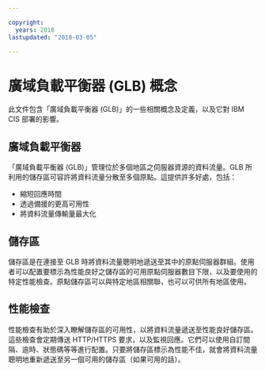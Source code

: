 ```yaml
---

copyright:
  years: 2018
lastupdated: "2018-03-05"

---
```


# 廣域負載平衡器 (GLB) 概念

此文件包含「廣域負載平衡器 (GLB)」的一些相關概念及定義，以及它對 IBM CIS 部署的影響。

## 廣域負載平衡器

「廣域負載平衡器 (GLB)」管理位於多個地區之伺服器資源的資料流量。GLB 所利用的儲存區可容許將資料流量分散至多個原點。這提供許多好處，包括：

  * 縮短回應時間
  * 透過備援的更高可用性
  * 將資料流量傳輸量最大化

## 儲存區

儲存區是在連接至 GLB 時將資料流量聰明地遞送至其中的原點伺服器群組。使用者可以配置要標示為性能良好之儲存區的可用原點伺服器數目下限，以及要使用的特定性能檢查。原點儲存區可以與特定地區相關聯，也可以可供所有地區使用。

## 性能檢查

性能檢查有助於深入瞭解儲存區的可用性，以將資料流量遞送至性能良好儲存區。這些檢查會定期傳送 HTTP/HTTPS 要求，以及監視回應。它們可以使用自訂間隔、逾時、狀態碼等等進行配置。只要將儲存區標示為性能不佳，就會將資料流量聰明地重新遞送至另一個可用的儲存區（如果可用的話）。
